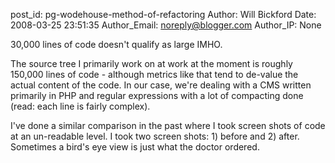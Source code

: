 post_id: pg-wodehouse-method-of-refactoring
Author: Will Bickford
Date: 2008-03-25 23:51:35
Author_Email: noreply@blogger.com
Author_IP: None

30,000 lines of code doesn't qualify as large IMHO.

The source tree I primarily work on at work at the moment is roughly 150,000
lines of code - although metrics like that tend to de-value the actual content
of the code.  In our case, we're dealing with a CMS written primarily in PHP
and regular expressions with a lot of compacting done (read: each line is
fairly complex).

I've done a similar comparison in the past where I took screen shots of code
at an un-readable level.  I took two screen shots: 1) before and 2) after.
Sometimes a bird's eye view is just what the doctor ordered.
